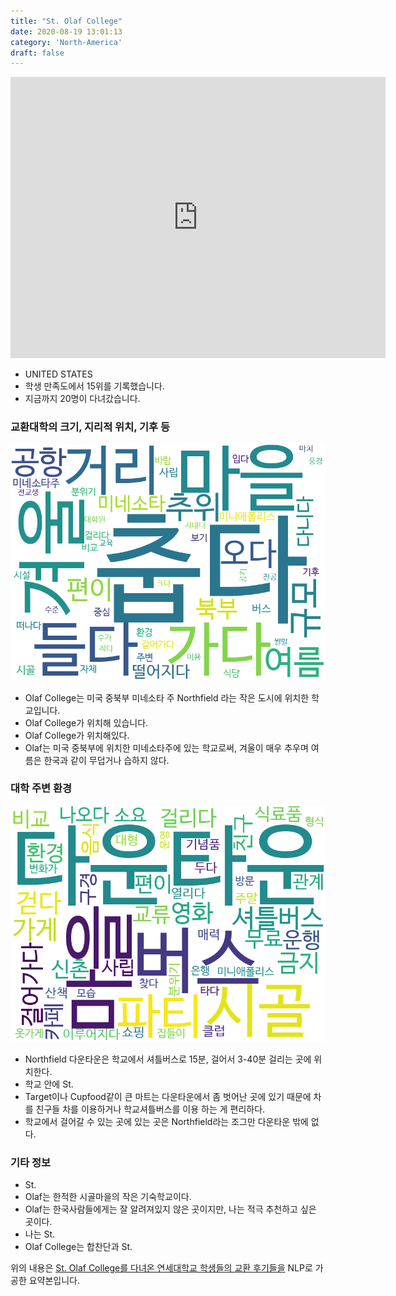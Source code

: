 ```yaml
---
title: "St. Olaf College"
date: 2020-08-19 13:01:13
category: 'North-America'
draft: false
---
```


<iframe
width="600"
height="450"
frameborder="0" style="border:0"
src="https://www.google.com/maps/embed/v1/place?key=AIzaSyC9e1AME-pVmWC4hBpFdu5S4dKzyepa3HQ&q=St.+Olaf+College&center=44.4616634,-93.1826784&zoom=14" allowfullscreen>
</iframe>

* UNITED STATES
* 학생 만족도에서 15위를 기록했습니다.
* 지금까지 20명이 다녀갔습니다. 

### 교환대학의 크기, 지리적 위치, 기후 등

![gen_info-WordCloud](../univ_wordclouds_okt/gen_info/US000168_gen_info_okt.png)

* Olaf College는 미국 중북부 미네소타 주 Northfield 라는 작은 도시에 위치한 학교입니다.
* Olaf College가 위치해 있습니다.
* Olaf College가 위치해있다.
* Olaf는 미국 중북부에 위치한 미네소타주에 있는 학교로써, 겨울이 매우 추우며 여름은 한국과 같이 무덥거나 습하지 않다.


### 대학 주변 환경

![env_info-WordCloud](../univ_wordclouds_okt/env_info/US000168_env_info_okt.png)

* Northfield 다운타운은 학교에서 셔틀버스로 15분, 걸어서 3-40분 걸리는 곳에 위치한다.
* 학교 안에 St.
* Target이나 Cupfood같이 큰 마트는 다운타운에서 좀 벗어난 곳에 있기 때문에 차를 친구들 차를 이용하거나 학교셔틀버스를 이용 하는 게 편리하다.
* 학교에서 걸어갈 수 있는 곳에 있는 곳은 Northfield라는 조그만 다운타운 밖에 없다.


### 기타 정보

* St.
* Olaf는 한적한 시골마을의 작은 기숙학교이다.
* Olaf는 한국사람들에게는 잘 알려져있지 않은 곳이지만, 나는 적극 추천하고 싶은 곳이다.
* 나는 St.
* Olaf College는 합찬단과 St.


위의 내용은 [St. Olaf College를 다녀온 연세대학교 학생들의 교환 후기들을](http://oia.yonsei.ac.kr/partner/expReport.asp?ucode=US000168&bgbn=A) NLP로 가공한 요약본입니다. 
